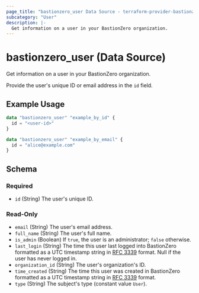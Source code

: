```yaml
---
page_title: "bastionzero_user Data Source - terraform-provider-bastionzero"
subcategory: "User"
description: |-
  Get information on a user in your BastionZero organization.
---
```


# bastionzero_user (Data Source)

Get information on a user in your BastionZero organization.

Provide the user's unique ID or email address in the `id` field.

## Example Usage

```terraform
data "bastionzero_user" "example_by_id" {
  id = "<user-id>"
}

data "bastionzero_user" "example_by_email" {
  id = "alice@example.com"
}
```

<!-- schema generated by tfplugindocs -->
## Schema

### Required

- `id` (String) The user's unique ID.

### Read-Only

- `email` (String) The user's email address.
- `full_name` (String) The user's full name.
- `is_admin` (Boolean) If `true`, the user is an administrator; `false` otherwise.
- `last_login` (String) The time this user last logged into BastionZero formatted as a UTC timestamp string in [RFC 3339](https://datatracker.ietf.org/doc/html/rfc3339) format. Null if the user has never logged in.
- `organization_id` (String) The user's organization's ID.
- `time_created` (String) The time this user was created in BastionZero formatted as a UTC timestamp string in [RFC 3339](https://datatracker.ietf.org/doc/html/rfc3339) format.
- `type` (String) The subject's type (constant value `User`).